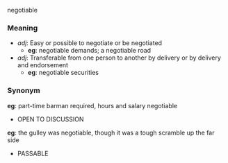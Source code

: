 negotiable
### Meaning
+ _adj_: Easy or possible to negotiate or be negotiated
    + __eg__: negotiable demands; a negotiable road
+ _adj_: Transferable from one person to another by delivery or by delivery and endorsement
    + __eg__: negotiable securities

### Synonym

__eg__: part-time barman required, hours and salary negotiable

+ OPEN TO DISCUSSION

__eg__: the gulley was negotiable, though it was a tough scramble up the far side

+ PASSABLE


